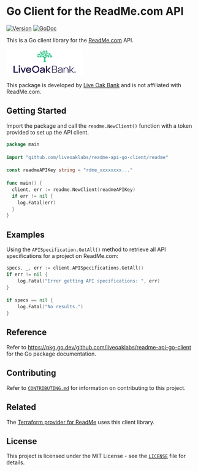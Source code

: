 # Go Client for the ReadMe.com API

[![Version](https://img.shields.io/github/v/release/liveoaklabs/readme-api-go-client)](https://github.com/liveoaklabs/readme-api-go-client/releases)
[![GoDoc](https://godoc.org/github.com/golang/gddo?status.svg)](https://pkg.go.dev/github.com/liveoaklabs/readme-api-go-client?tab=doc)

This is a Go client library for the [ReadMe.com](https://readme.com) API.

![Live Oak Bank](.github/readme/lob-logo.png)

This package is developed by [Live Oak Bank](https://liveoakbank.com) and is not affiliated with ReadMe.com.

## Getting Started

Import the package and call the `readme.NewClient()` function with a token provided to set up the API client.

```go
package main

import "github.com/liveoaklabs/readme-api-go-client/readme"

const readmeAPIKey string = "rdme_xxxxxxxx..."

func main() {
  client, err := readme.NewClient(readmeAPIKey)
  if err != nil {
    log.Fatal(err)
  }
}
```

## Examples

Using the `APISpecification.GetAll()` method to retrieve all API specifications for a project on ReadMe.com:

```go
specs, _, err := client.APISpecifications.GetAll()
if err != nil {
    log.Fatal("Error getting API specifications: ", err)
}

if specs == nil {
    log.Fatal("No results.")
}
```

## Reference

Refer to <https://pkg.go.dev/github.com/liveoaklabs/readme-api-go-client> for the Go package documentation.

## Contributing

Refer to [`CONTRIBUTING.md`](CONTRIBUTING.md) for information on contributing to this project.

## Related

The [Terraform provider for ReadMe](https://github.com/liveoaklabs/terraform-provider-readme) uses this client library.

## License

This project is licensed under the MIT License - see the [`LICENSE`](LICENSE) file for details.
